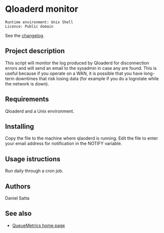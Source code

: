 Qloaderd monitor
================

```
Runtime environment: Unix Shell 
Licence: Public domain 
```
See the [changelog](CHANGELOG.md).

Project description
-------------------

This script will monitor the log produced by Qloaderd for disconnection errors and will send an email to the sysadmin in case any are found. This is useful because if you operate on a WAN, it is possible that you have long-term downtimes that risk losing data (for example if you do a logrotate while the network is down).

Requirements
------------

Qloaderd and a Unix environment.

Installing
----------

Copy the file to the machine where qlaoderd is running. Edit the file to enter your email address for notification in the NOTIFY variable.


Usage istructions
-----------------

Run daily through a cron job.

Authors
-------

Daniel Satta


See also
--------

* [QueueMetrics home page](http://queuemetrics.com)

